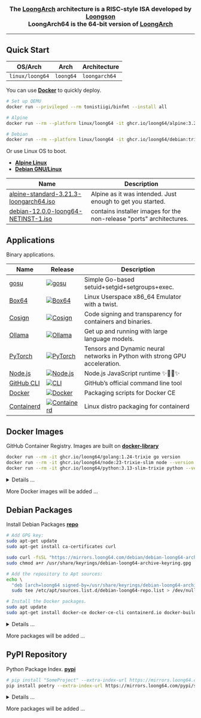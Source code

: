 <h3 align="center">The <a href="https://wiki.debian.org/LoongArch">LoongArch</a> architecture is a RISC-style ISA developed by <a href="https://www.loongson.cn/">Loongson</a> <br> LoongArch64 is the 64-bit version of <a href="https://wiki.debian.org/LoongArch">LoongArch</a></h3>

------------------------------

## Quick Start

| OS/Arch         | Arch      | Architecture   |
| --------------- | --------- | -------------- |
| `linux/loong64` | `loong64` | `loongarch64`  |

You can use **[Docker](https://docs.docker.com/get-started/get-docker/)** to quickly deploy.

```bash
# Set up QEMU
docker run --privileged --rm tonistiigi/binfmt --install all

# Alpine
docker run --rm --platform linux/loong64 -it ghcr.io/loong64/alpine:3.21 sh

# Debian
docker run --rm --platform linux/loong64 -it ghcr.io/loong64/debian:trixie-slim bash
```

Or use Linux OS to boot.

- **[Alpine Linux](https://www.alpinelinux.org/downloads/)** 
- **[Debian GNU/Linux](https://cdimage.debian.org/cdimage/ports/snapshots/2025-03-16/)** 

| Name                                                                                                                                              | Description                                                          |
| ------------------------------------------------------------------------------------------------------------------------------------------------- | -------------------------------------------------------------------- |
| [alpine-standard-3.21.3-loongarch64.iso](https://dl-cdn.alpinelinux.org/alpine/v3.21/releases/loongarch64/alpine-standard-3.21.3-loongarch64.iso) | Alpine as it was intended. Just enough to get you started.           |
| [debian-12.0.0-loong64-NETINST-1.iso](https://cdimage.debian.org/cdimage/ports/snapshots/2025-03-16/debian-12.0.0-loong64-NETINST-1.iso)          | contains installer images for the non-release "ports" architectures. |

## Applications

Binary applications.

| Name                                                                   | Release                                                                                                                                                            | Description                                                                 |
| ---------------------------------------------------------------------- | ------------------------------------------------------------------------------------------------------------------------------------------------------------------ | --------------------------------------------------------------------------- |
| [gosu](https://github.com/tianon/gosu)                                 | <a href="https://github.com/loong64/gosu"><img alt="gosu" src="https://img.shields.io/github/release/loong64/gosu.svg"/></a>                                       | Simple Go-based setuid+setgid+setgroups+exec.                               |
| [Box64](https://github.com/loong64/box64)                              | <a href="https://github.com/loong64/box64"><img alt="Box64" src="https://img.shields.io/github/release/loong64/box64.svg"/></a>                                    | Linux Userspace x86_64 Emulator with a twist.                               |
| [Cosign](https://github.com/loong64/cosign)                            | <a href="https://github.com/loong64/cosign"><img alt="Cosign" src="https://img.shields.io/github/release/loong64/cosign.svg"/></a>                                 | Code signing and transparency for containers and binaries.                  |
| [Ollama](https://github.com/loong64/ollama)                            | <a href="https://github.com/loong64/ollama"><img alt="Ollama" src="https://img.shields.io/github/release/loong64/ollama.svg"/></a>                                 | Get up and running with large language models.                              |
| [PyTorch](https://github.com/loong64/pytorch)                          | <a href="https://github.com/loong64/pytorch"><img alt="PyTorch" src="https://img.shields.io/github/release/loong64/pytorch.svg"/></a>                              | Tensors and Dynamic neural networks in Python with strong GPU acceleration. |
| [Node.js](https://github.com/loong64/node/releases)                    | <a href="https://github.com/loong64/node/releases"><img alt="Node.js" src="https://img.shields.io/github/release/loong64/node.svg"/></a>                           | Node.js JavaScript runtime ✨🐢🚀✨                                       |
| [GitHub CLI](https://github.com/loong64/cli)                           | <a href="https://github.com/loong64/cli"><img alt="CLI" src="https://img.shields.io/github/release/loong64/cli.svg"/></a>                                          | GitHub’s official command line tool                                         |
| [Docker](https://github.com/loong64/docker-ce-packaging/releases)      | <a href="https://github.com/loong64/docker-ce-packaging"><img alt="Docker" src="https://img.shields.io/github/release/loong64/docker-ce-packaging.svg"/></a>       | Packaging scripts for Docker CE                                             |
| [Containerd](https://github.com/loong64/containerd-packaging/releases) | <a href="https://github.com/loong64/containerd-packaging"><img alt="Containerd" src="https://img.shields.io/github/release/loong64/containerd-packaging.svg"/></a> | Linux distro packaging for containerd                                       |

## Docker Images

GitHub Container Registry. Images are built on **[docker-library](https://github.com/loong64/docker-library)**

```sh
docker run --rm -it ghcr.io/loong64/golang:1.24-trixie go version
docker run --rm -it ghcr.io/loong64/node:23-trixie-slim node --version
docker run --rm -it ghcr.io/loong64/python:3.13-slim-trixie python --version
```

<details>

<summary>Details ...</summary>

----

| Name                                                                                      | Tag                | Pull Command                                             |
| ----------------------------------------------------------------------------------------- | ------------------ | -------------------------------------------------------- |
| [alpine](https://github.com/loong64/docker-debian-build/pkgs/container/alpine)            | `3.21`             | `docker pull ghcr.io/loong64/alpine:3.21`                |
| [debian](https://github.com/loong64/docker-debian-build/pkgs/container/debian)            | `trixie`           | `docker pull ghcr.io/loong64/debian:trixie`              |
| [debian](https://github.com/loong64/docker-debian-build/pkgs/container/debian)            | `trixie-slim`      | `docker pull ghcr.io/loong64/debian:trixie-slim`         |
| [buildpack-deps](https://github.com/loong64/docker-library/pkgs/container/buildpack-deps) | `trixie`           | `docker pull ghcr.io/loong64/buildpack-deps:trixie`      |
| [buildpack-deps](https://github.com/loong64/docker-library/pkgs/container/buildpack-deps) | `trixie-scm`       | `docker pull ghcr.io/loong64/buildpack-deps:trixie-scm`  |
| [buildpack-deps](https://github.com/loong64/docker-library/pkgs/container/buildpack-deps) | `trixie-curl`      | `docker pull ghcr.io/loong64/buildpack-deps:trixie-curl` |
| [golang](https://github.com/loong64/docker-library/pkgs/container/golang)                 | `1.23-alpine`      | `docker pull ghcr.io/loong64/golang:1.23-alpine`         |
| [golang](https://github.com/loong64/docker-library/pkgs/container/golang)                 | `1.23-trixie`      | `docker pull ghcr.io/loong64/golang:1.23-trixie`         |
| [golang](https://github.com/loong64/docker-library/pkgs/container/golang)                 | `1.24-alpine`      | `docker pull ghcr.io/loong64/golang:1.24-alpine`         |
| [golang](https://github.com/loong64/docker-library/pkgs/container/golang)                 | `1.24-trixie`      | `docker pull ghcr.io/loong64/golang:1.24-trixie`         |
| [node](https://github.com/loong64/docker-library/pkgs/container/node)                     | `18-alpine`        | `docker pull ghcr.io/loong64/node:18-alpine`             |
| [node](https://github.com/loong64/docker-library/pkgs/container/node)                     | `18-trixie`        | `docker pull ghcr.io/loong64/node:18-trixie`             |
| [node](https://github.com/loong64/docker-library/pkgs/container/node)                     | `18-trixie-slim`   | `docker pull ghcr.io/loong64/node:18-trixie-slim`        |
| [node](https://github.com/loong64/docker-library/pkgs/container/node)                     | `20-alpine`        | `docker pull ghcr.io/loong64/node:20-alpine`             |
| [node](https://github.com/loong64/docker-library/pkgs/container/node)                     | `20-trixie`        | `docker pull ghcr.io/loong64/node:20-trixie`             |
| [node](https://github.com/loong64/docker-library/pkgs/container/node)                     | `20-trixie-slim`   | `docker pull ghcr.io/loong64/node:20-trixie-slim`        |
| [node](https://github.com/loong64/docker-library/pkgs/container/node)                     | `22-alpine`        | `docker pull ghcr.io/loong64/node:22-alpine`             |
| [node](https://github.com/loong64/docker-library/pkgs/container/node)                     | `22-trixie`        | `docker pull ghcr.io/loong64/node:22-trixie`             |
| [node](https://github.com/loong64/docker-library/pkgs/container/node)                     | `22-trixie-slim`   | `docker pull ghcr.io/loong64/node:22-trixie-slim`        |
| [node](https://github.com/loong64/docker-library/pkgs/container/node)                     | `23-alpine`        | `docker pull ghcr.io/loong64/node:23-alpine`             |
| [node](https://github.com/loong64/docker-library/pkgs/container/node)                     | `23-trixie`        | `docker pull ghcr.io/loong64/node:23-trixie`             |
| [node](https://github.com/loong64/docker-library/pkgs/container/node)                     | `23-trixie-slim`   | `docker pull ghcr.io/loong64/node:23-trixie-slim`        |
| [python](https://github.com/loong64/docker-library/pkgs/container/python)                 | `3.9-alpine`       | `docker pull ghcr.io/loong64/python:3.9-alpine`          |
| [python](https://github.com/loong64/docker-library/pkgs/container/python)                 | `3.9-trixie`       | `docker pull ghcr.io/loong64/python:3.9-trixie`          |
| [python](https://github.com/loong64/docker-library/pkgs/container/python)                 | `3.9-slim-trixie`  | `docker pull ghcr.io/loong64/python:3.9-slim-trixie`     |
| [python](https://github.com/loong64/docker-library/pkgs/container/python)                 | `3.10-alpine`      | `docker pull ghcr.io/loong64/python:3.10-alpine`         |
| [python](https://github.com/loong64/docker-library/pkgs/container/python)                 | `3.10-trixie`      | `docker pull ghcr.io/loong64/python:3.10-trixie`         |
| [python](https://github.com/loong64/docker-library/pkgs/container/python)                 | `3.10-slim-trixie` | `docker pull ghcr.io/loong64/python:3.10-slim-trixie`    |
| [python](https://github.com/loong64/docker-library/pkgs/container/python)                 | `3.11-alpine`      | `docker pull ghcr.io/loong64/python:3.11-alpine`         |
| [python](https://github.com/loong64/docker-library/pkgs/container/python)                 | `3.11-trixie`      | `docker pull ghcr.io/loong64/python:3.11-trixie`         |
| [python](https://github.com/loong64/docker-library/pkgs/container/python)                 | `3.11-slim-trixie` | `docker pull ghcr.io/loong64/python:3.11-slim-trixie`    |
| [python](https://github.com/loong64/docker-library/pkgs/container/python)                 | `3.12-alpine`      | `docker pull ghcr.io/loong64/python:3.12-alpine`         |
| [python](https://github.com/loong64/docker-library/pkgs/container/python)                 | `3.12-trixie`      | `docker pull ghcr.io/loong64/python:3.12-trixie`         |
| [python](https://github.com/loong64/docker-library/pkgs/container/python)                 | `3.12-slim-trixie` | `docker pull ghcr.io/loong64/python:3.12-slim-trixie`    |
| [python](https://github.com/loong64/docker-library/pkgs/container/python)                 | `3.13-alpine`      | `docker pull ghcr.io/loong64/python:3.13-alpine`         |
| [python](https://github.com/loong64/docker-library/pkgs/container/python)                 | `3.13-trixie`      | `docker pull ghcr.io/loong64/python:3.13-trixie`         |
| [python](https://github.com/loong64/docker-library/pkgs/container/python)                 | `3.13-slim-trixie` | `docker pull ghcr.io/loong64/python:3.13-slim-trixie`    |
| [redis](https://github.com/loong64/docker-library/pkgs/container/redis)                   | `7.2-alpine`       | `docker pull ghcr.io/loong64/redis:7.2-alpine`           |
| [redis](https://github.com/loong64/docker-library/pkgs/container/redis)                   | `7.2-trixie`       | `docker pull ghcr.io/loong64/redis:7.2-trixie`           |
| [redis](https://github.com/loong64/docker-library/pkgs/container/redis)                   | `7.4-alpine`       | `docker pull ghcr.io/loong64/redis:7.4-alpine`           |
| [redis](https://github.com/loong64/docker-library/pkgs/container/redis)                   | `7.4-trixie`       | `docker pull ghcr.io/loong64/redis:7.4-trixie`           |
| [postgres](https://github.com/loong64/docker-library/pkgs/container/postgres)             | `13-alpine`        | `docker pull ghcr.io/loong64/postgres:13-alpine`         |
| [postgres](https://github.com/loong64/docker-library/pkgs/container/postgres)             | `13-trixie`        | `docker pull ghcr.io/loong64/postgres:13-trixie`         |
| [postgres](https://github.com/loong64/docker-library/pkgs/container/postgres)             | `14-alpine`        | `docker pull ghcr.io/loong64/postgres:14-alpine`         |
| [postgres](https://github.com/loong64/docker-library/pkgs/container/postgres)             | `14-trixie`        | `docker pull ghcr.io/loong64/postgres:14-trixie`         |
| [postgres](https://github.com/loong64/docker-library/pkgs/container/postgres)             | `15-alpine`        | `docker pull ghcr.io/loong64/postgres:15-alpine`         |
| [postgres](https://github.com/loong64/docker-library/pkgs/container/postgres)             | `15-trixie`        | `docker pull ghcr.io/loong64/postgres:15-trixie`         |
| [postgres](https://github.com/loong64/docker-library/pkgs/container/postgres)             | `16-alpine`        | `docker pull ghcr.io/loong64/postgres:16-alpine`         |
| [postgres](https://github.com/loong64/docker-library/pkgs/container/postgres)             | `16-trixie`        | `docker pull ghcr.io/loong64/postgres:16-trixie`         |
| [postgres](https://github.com/loong64/docker-library/pkgs/container/postgres)             | `17-alpine`        | `docker pull ghcr.io/loong64/postgres:17-alpine`         |
| [postgres](https://github.com/loong64/docker-library/pkgs/container/postgres)             | `17-trixie`        | `docker pull ghcr.io/loong64/postgres:17-trixie`         |
| [mariadb](https://github.com/loong64/docker-library/pkgs/container/mariadb)               | `11.4`             | `docker pull ghcr.io/loong64/mariadb:11.4`               |
| [mariadb](https://github.com/loong64/docker-library/pkgs/container/mariadb)               | `11.4-trixie`      | `docker pull ghcr.io/loong64/mariadb:11.4-trixie`        |
| [mariadb](https://github.com/loong64/docker-library/pkgs/container/mariadb)               | `11.8-rc`          | `docker pull ghcr.io/loong64/mariadb:11.8-rc`            |
| [mariadb](https://github.com/loong64/docker-library/pkgs/container/mariadb)               | `11.8-trixie-rc`   | `docker pull ghcr.io/loong64/mariadb:11.8-trixie-rc`     |
| [nginx](https://github.com/loong64/docker-library/pkgs/container/nginx)                   | `1.26-alpine`      | `docker pull ghcr.io/loong64/nginx:1.26-alpine`          |
| [nginx](https://github.com/loong64/docker-library/pkgs/container/nginx)                   | `1.26-trixie`      | `docker pull ghcr.io/loong64/nginx:1.26-trixie`          |
| [nginx](https://github.com/loong64/docker-library/pkgs/container/nginx)                   | `1.27-alpine`      | `docker pull ghcr.io/loong64/nginx:1.27-alpine`          |
| [nginx](https://github.com/loong64/docker-library/pkgs/container/nginx)                   | `1.27-trixie`      | `docker pull ghcr.io/loong64/nginx:1.27-trixie`          |

</details>

More Docker images will be added ...

## Debian Packages

Install Debian Packages **[repo](https://github.com/loong64/repo)**

```sh
# Add GPG key:
sudo apt-get update
sudo apt-get install ca-certificates curl

sudo curl -fsSL "https://mirrors.loong64.com/debian/debian-loong64-archive-keyring.gpg" -o /usr/share/keyrings/debian-loong64-archive-keyring.gpg
sudo chmod a+r /usr/share/keyrings/debian-loong64-archive-keyring.gpg

# Add the repository to Apt sources:
echo \
  "deb [arch=loong64 signed-by=/usr/share/keyrings/debian-loong64-archive-keyring.gpg] https://mirrors.loong64.com/debian trixie main" | \
  sudo tee /etc/apt/sources.list.d/debian-loong64-repo.list > /dev/null

# Install the Docker packages.
sudo apt update
sudo apt-get install docker-ce docker-ce-cli containerd.io docker-buildx-plugin docker-compose-plugin
```

<details>

<summary>Details ...</summary>

----
Package List

- https://mirrors.loong64.com/debian
- https://loong64.github.io/repo/debian

| Package Name              | Install Command                              | Description                                    |
| ------------------------- | -------------------------------------------- | ---------------------------------------------- |
| gh                        | `sudo apt install gh`                        | GitHub's official command line tool            |
| box64                     | `sudo apt install box64`                     | Linux Userspace x86_64 Emulator with a twist.  |
| containerd.io             | `sudo apt install containerd.io`             | An open and reliable container runtime         |
| docker-buildx-plugin      | `sudo apt install docker-buildx-plugin`      | Docker Buildx CLI plugin                       |
| docker-ce                 | `sudo apt install docker-ce`                 | Docker Engine                                  |
| docker-ce-cli             | `sudo apt install docker-ce-cli`             | Docker CLI                                     |
| docker-ce-rootless-extras | `sudo apt install docker-ce-rootless-extras` | Rootless support for Docker                    |
| docker-compose-plugin     | `sudo apt install docker-compose-plugin`     | Docker Compose (V2) plugin for the Docker CLI  |

</details>

More packages will be added ...

## PyPI Repository

Python Package Index. **[pypi](https://gitlab.com/loong64/pypi/-/packages/)**

```sh
# pip install "SomeProject" --extra-index-url https://mirrors.loong64.com/pypi/simple
pip install poetry --extra-index-url https://mirrors.loong64.com/pypi/simple
```

<details>

<summary>Details ...</summary>

----
The Python Package Index

- https://mirrors.loong64.com/pypi/simple
- https://gitlab.com/api/v4/projects/65746188/packages/pypi/simple

| Name                 | Install Command                                                             |
| -------------------- | --------------------------------------------------------------------------- |
| aiohttp              | pip install aiohttp -i https://mirrors.loong64.com/pypi/simple              |
| argon2-cffi-bindings | pip install argon2-cffi-bindings -i https://mirrors.loong64.com/pypi/simple |
| auditwheel           | pip install auditwheel -i https://mirrors.loong64.com/pypi/simple           |
| bcrypt               | pip install bcrypt -i https://mirrors.loong64.com/pypi/simple               |
| cffi                 | pip install cffi -i https://mirrors.loong64.com/pypi/simple                 |
| cmake                | pip install cmake -i https://mirrors.loong64.com/pypi/simple                |
| contourpy            | pip install contourpy -i https://mirrors.loong64.com/pypi/simple            |
| cryptography         | pip install cryptography -i https://mirrors.loong64.com/pypi/simple         |
| gevent               | pip install gevent -i https://mirrors.loong64.com/pypi/simple               |
| ephem                | pip install ephem -i https://mirrors.loong64.com/pypi/simple                |
| greenlet             | pip install greenlet -i https://mirrors.loong64.com/pypi/simple             |
| h5py                 | pip install h5py -i https://mirrors.loong64.com/pypi/simple                 |
| grpcio               | pip install grpcio -i https://mirrors.loong64.com/pypi/simple               |
| jiter                | pip install jiter -i https://mirrors.loong64.com/pypi/simple                |
| lxml                 | pip install lxml -i https://mirrors.loong64.com/pypi/simple                 |
| MarkupSafe           | pip install MarkupSafe -i https://mirrors.loong64.com/pypi/simple           |
| matplotlib           | pip install matplotlib -i https://mirrors.loong64.com/pypi/simple           |
| maxminddb            | pip install maxminddb -i https://mirrors.loong64.com/pypi/simple            |
| maturin              | pip install maturin -i https://mirrors.loong64.com/pypi/simple              |
| msgpack              | pip install msgpack -i https://mirrors.loong64.com/pypi/simple              |
| netifaces            | pip install netifaces -i https://mirrors.loong64.com/pypi/simple            |
| nh3                  | pip install nh3 -i https://mirrors.loong64.com/pypi/simple                  |
| ninja                | pip install ninja -i https://mirrors.loong64.com/pypi/simple                |
| numpy                | pip install numpy -i https://mirrors.loong64.com/pypi/simple                |
| mysqlclient          | pip install mysqlclient -i https://mirrors.loong64.com/pypi/simple          |
| torch                | pip install torch -i https://mirrors.loong64.com/pypi/simple                |
| onnx                 | pip install onnx -i https://mirrors.loong64.com/pypi/simple                 |
| opencv-python        | pip install opencv-python -i https://mirrors.loong64.com/pypi/simple        |
| optree               | pip install optree -i https://mirrors.loong64.com/pypi/simple               |
| oracledb             | pip install oracledb -i https://mirrors.loong64.com/pypi/simple             |
| pandas               | pip install pandas -i https://mirrors.loong64.com/pypi/simple               |
| patchelf             | pip install patchelf  -i https://mirrors.loong64.com/pypi/simple            |
| pillow               | pip install pillow -i https://mirrors.loong64.com/pypi/simple               |
| psutil               | pip install psutil -i https://mirrors.loong64.com/pypi/simple               |
| psycopg2-binary      | pip install psycopg2-binary -i https://mirrors.loong64.com/pypi/simple      |
| pycryptodome         | pip install pycryptodome -i https://mirrors.loong64.com/pypi/simple         |
| pycryptodomex        | pip install pycryptodomex -i https://mirrors.loong64.com/pypi/simple        |
| pydantic-core        | pip install pydantic-core -i https://mirrors.loong64.com/pypi/simple        |
| pymongo              | pip install pymongo -i https://mirrors.loong64.com/pypi/simple              |
| PyNaCl               | pip install PyNaCl -i https://mirrors.loong64.com/pypi/simple               |
| PyYAML               | pip install PyYAML -i https://mirrors.loong64.com/pypi/simple               |
| pyzmq                | pip install pyzmq -i https://mirrors.loong64.com/pypi/simple                |
| scipy-openblas32     | pip install scipy-openblas32 -i https://mirrors.loong64.com/pypi/simple     |
| scipy-openblas64     | pip install scipy-openblas64 -i https://mirrors.loong64.com/pypi/simple     |
| sentencepiece        | pip install sentencepiece -i https://mirrors.loong64.com/pypi/simple        |
| swig                 | pip install swig -i https://mirrors.loong64.com/pypi/simple                 |
| tornado              | pip install tornado -i https://mirrors.loong64.com/pypi/simple              |
| xmlsec               | pip install xmlsec -i https://mirrors.loong64.com/pypi/simple               |
| uv                   | pip install uv -i https://mirrors.loong64.com/pypi/simple                   |
| zope.interface       | pip install zope.interface -i https://mirrors.loong64.com/pypi/simple       |

Built Packages on **[manylinux](https://github.com/loong64/manylinux)**

| Name                                                                                                         | Tag            | Pull Command                                                          |
| ------------------------------------------------------------------------------------------------------------ | -------------- | --------------------------------------------------------------------- |
| [manylinux_2_38_loongarch64](https://github.com/loong64/manylinux/pkgs/container/manylinux_2_38_loongarch64) | `2024.12.31-1` | `docker pull ghcr.io/loong64/manylinux_2_38_loongarch64:2024.12.31-1` |
| [manylinux_2_38_loongarch64](https://github.com/loong64/manylinux/pkgs/container/manylinux_2_38_loongarch64) | `2025.01.07-1` | `docker pull ghcr.io/loong64/manylinux_2_38_loongarch64:2025.01.07-1` |
| [manylinux_2_38_loongarch64](https://github.com/loong64/manylinux/pkgs/container/manylinux_2_38_loongarch64) | `2025.01.16-1` | `docker pull ghcr.io/loong64/manylinux_2_38_loongarch64:2025.01.16-1` |
| [manylinux_2_38_loongarch64](https://github.com/loong64/manylinux/pkgs/container/manylinux_2_38_loongarch64) | `2025.01.19-1` | `docker pull ghcr.io/loong64/manylinux_2_38_loongarch64:2025.01.19-1` |
| [manylinux_2_38_loongarch64](https://github.com/loong64/manylinux/pkgs/container/manylinux_2_38_loongarch64) | `2025.01.20-1` | `docker pull ghcr.io/loong64/manylinux_2_38_loongarch64:2025.01.20-1` |
| [manylinux_2_38_loongarch64](https://github.com/loong64/manylinux/pkgs/container/manylinux_2_38_loongarch64) | `2025.03.05-1` | `docker pull ghcr.io/loong64/manylinux_2_38_loongarch64:2025.03.05-1` |
| [manylinux_2_38_loongarch64](https://github.com/loong64/manylinux/pkgs/container/manylinux_2_38_loongarch64) | `2025.03.19-1` | `docker pull ghcr.io/loong64/manylinux_2_38_loongarch64:2025.03.19-1` |
| [musllinux_1_2_loongarch64](https://github.com/loong64/manylinux/pkgs/container/musllinux_1_2_loongarch64)   | `2025.03.05-1` | `docker pull ghcr.io/loong64/musllinux_1_2_loongarch64:2025.03.05-1`  |
| [musllinux_1_2_loongarch64](https://github.com/loong64/manylinux/pkgs/container/musllinux_1_2_loongarch64)   | `2025.03.19-1` | `docker pull ghcr.io/loong64/musllinux_1_2_loongarch64:2025.03.19-1`  |

</details>

More packages will be added ...